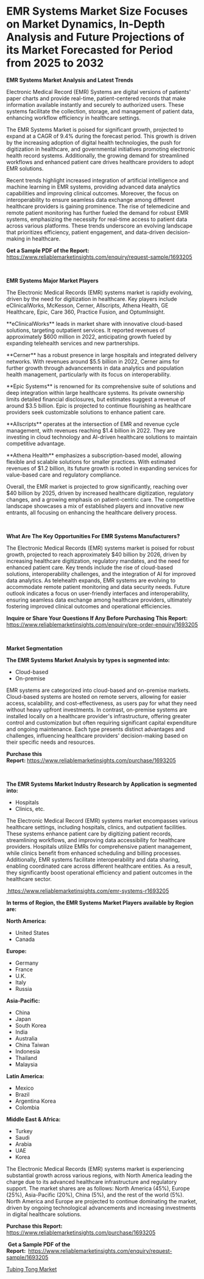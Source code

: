 <p><h1>EMR Systems Market Size Focuses on Market Dynamics, In-Depth Analysis and Future Projections of its Market Forecasted for Period from 2025 to 2032</h1></p><p><strong>EMR Systems Market Analysis and Latest Trends</strong></p>
<p><p>Electronic Medical Record (EMR) Systems are digital versions of patients' paper charts and provide real-time, patient-centered records that make information available instantly and securely to authorized users. These systems facilitate the collection, storage, and management of patient data, enhancing workflow efficiency in healthcare settings.</p><p>The EMR Systems Market is poised for significant growth, projected to expand at a CAGR of 9.4% during the forecast period. This growth is driven by the increasing adoption of digital health technologies, the push for digitization in healthcare, and governmental initiatives promoting electronic health record systems. Additionally, the growing demand for streamlined workflows and enhanced patient care drives healthcare providers to adopt EMR solutions.</p><p>Recent trends highlight increased integration of artificial intelligence and machine learning in EMR systems, providing advanced data analytics capabilities and improving clinical outcomes. Moreover, the focus on interoperability to ensure seamless data exchange among different healthcare providers is gaining prominence. The rise of telemedicine and remote patient monitoring has further fueled the demand for robust EMR systems, emphasizing the necessity for real-time access to patient data across various platforms. These trends underscore an evolving landscape that prioritizes efficiency, patient engagement, and data-driven decision-making in healthcare.</p></p>
<p><strong>Get a Sample PDF of the Report:&nbsp;</strong> <a href="https://www.reliablemarketinsights.com/enquiry/request-sample/1693205?utm_campaign=1894&utm_medium=2&utm_source=Github&utm_content=ia&utm_term=08012025&utm_id=emr-systems">https://www.reliablemarketinsights.com/enquiry/request-sample/1693205</a></p>
<p>&nbsp;</p>
<p><strong>EMR Systems Major Market Players</strong></p>
<p><p>The Electronic Medical Records (EMR) systems market is rapidly evolving, driven by the need for digitization in healthcare. Key players include eClinicalWorks, McKesson, Cerner, Allscripts, Athena Health, GE Healthcare, Epic, Care 360, Practice Fusion, and OptumInsight.</p><p>**eClinicalWorks** leads in market share with innovative cloud-based solutions, targeting outpatient services. It reported revenues of approximately $600 million in 2022, anticipating growth fueled by expanding telehealth services and new partnerships.</p><p>**Cerner** has a robust presence in large hospitals and integrated delivery networks. With revenues around $5.5 billion in 2022, Cerner aims for further growth through advancements in data analytics and population health management, particularly with its focus on interoperability.</p><p>**Epic Systems** is renowned for its comprehensive suite of solutions and deep integration within large healthcare systems. Its private ownership limits detailed financial disclosures, but estimates suggest a revenue of around $3.5 billion. Epic is projected to continue flourishing as healthcare providers seek customizable solutions to enhance patient care.</p><p>**Allscripts** operates at the intersection of EMR and revenue cycle management, with revenues reaching $1.4 billion in 2022. They are investing in cloud technology and AI-driven healthcare solutions to maintain competitive advantage.</p><p>**Athena Health** emphasizes a subscription-based model, allowing flexible and scalable solutions for smaller practices. With estimated revenues of $1.2 billion, its future growth is rooted in expanding services for value-based care and regulatory compliance.</p><p>Overall, the EMR market is projected to grow significantly, reaching over $40 billion by 2025, driven by increased healthcare digitization, regulatory changes, and a growing emphasis on patient-centric care. The competitive landscape showcases a mix of established players and innovative new entrants, all focusing on enhancing the healthcare delivery process.</p></p>
<p>&nbsp;</p>
<p><strong>What Are The Key Opportunities For EMR Systems Manufacturers?</strong></p>
<p><p>The Electronic Medical Records (EMR) systems market is poised for robust growth, projected to reach approximately $40 billion by 2026, driven by increasing healthcare digitization, regulatory mandates, and the need for enhanced patient care. Key trends include the rise of cloud-based solutions, interoperability challenges, and the integration of AI for improved data analytics. As telehealth expands, EMR systems are evolving to accommodate remote patient monitoring and data security needs. Future outlook indicates a focus on user-friendly interfaces and interoperability, ensuring seamless data exchange among healthcare providers, ultimately fostering improved clinical outcomes and operational efficiencies.</p></p>
<p><strong>Inquire or Share Your Questions If Any Before Purchasing This Report:</strong> <a href="https://www.reliablemarketinsights.com/enquiry/pre-order-enquiry/1693205?utm_campaign=1894&utm_medium=2&utm_source=Github&utm_content=ia&utm_term=08012025&utm_id=emr-systems">https://www.reliablemarketinsights.com/enquiry/pre-order-enquiry/1693205</a></p>
<p>&nbsp;</p>
<p><strong>Market Segmentation</strong></p>
<p><strong>The EMR Systems Market Analysis by types is segmented into:</strong></p>
<p><ul><li>Cloud-based</li><li>On-premise</li></ul></p>
<p><p>EMR systems are categorized into cloud-based and on-premise markets. Cloud-based systems are hosted on remote servers, allowing for easier access, scalability, and cost-effectiveness, as users pay for what they need without heavy upfront investments. In contrast, on-premise systems are installed locally on a healthcare provider's infrastructure, offering greater control and customization but often requiring significant capital expenditure and ongoing maintenance. Each type presents distinct advantages and challenges, influencing healthcare providers' decision-making based on their specific needs and resources.</p></p>
<p><strong>Purchase this Report:&nbsp;</strong><a href="https://www.reliablemarketinsights.com/purchase/1693205?utm_campaign=1894&utm_medium=2&utm_source=Github&utm_content=ia&utm_term=08012025&utm_id=emr-systems">https://www.reliablemarketinsights.com/purchase/1693205</a></p>
<p>&nbsp;</p>
<p><strong>The EMR Systems Market Industry Research by Application is segmented into:</strong></p>
<p><ul><li>Hospitals</li><li>Clinics, etc.</li></ul></p>
<p><p>The Electronic Medical Record (EMR) systems market encompasses various healthcare settings, including hospitals, clinics, and outpatient facilities. These systems enhance patient care by digitizing patient records, streamlining workflows, and improving data accessibility for healthcare providers. Hospitals utilize EMRs for comprehensive patient management, while clinics benefit from enhanced scheduling and billing processes. Additionally, EMR systems facilitate interoperability and data sharing, enabling coordinated care across different healthcare entities. As a result, they significantly boost operational efficiency and patient outcomes in the healthcare sector.</p></p>
<p><a href="https://www.reliablemarketinsights.com/emr-systems-r1693205?utm_campaign=1894&utm_medium=2&utm_source=Github&utm_content=ia&utm_term=08012025&utm_id=emr-systems">&nbsp;https://www.reliablemarketinsights.com/emr-systems-r1693205</a></p>
<p><strong>In terms of Region, the EMR Systems Market Players available by Region are:</strong></p>
<p>
    <p> <strong> North America: </strong>
        <ul>
            <li>United States</li>
            <li>Canada</li>
        </ul>
        </p> 
    <p> <strong> Europe: </strong>
        <ul>
            <li>Germany</li>
            <li>France</li>
            <li>U.K.</li>
            <li>Italy</li>
            <li>Russia</li>
        </ul>
        </p> 
    <p> <strong> Asia-Pacific: </strong>
        <ul>
            <li>China</li>
            <li>Japan</li>
            <li>South Korea</li>
            <li>India</li>
            <li>Australia</li>
            <li>China Taiwan</li>
            <li>Indonesia</li>
            <li>Thailand</li>
            <li>Malaysia</li>
        </ul>
        </p> 
    <p> <strong> Latin America: </strong>
        <ul>
            <li>Mexico</li>
            <li>Brazil</li>
            <li>Argentina Korea</li>
            <li>Colombia</li>
        </ul>
        </p> 
    <p> <strong> Middle East & Africa: </strong>
        <ul>
            <li>Turkey</li>
            <li>Saudi</li>
            <li>Arabia</li>
            <li>UAE</li>
            <li>Korea</li>
        </ul>
    </p>
    </p>
<p><p>The Electronic Medical Records (EMR) systems market is experiencing substantial growth across various regions, with North America leading the charge due to its advanced healthcare infrastructure and regulatory support. The market shares are as follows: North America (45%), Europe (25%), Asia-Pacific (20%), China (5%), and the rest of the world (5%). North America and Europe are projected to continue dominating the market, driven by ongoing technological advancements and increasing investments in digital healthcare solutions.</p></p>
<p><strong>Purchase this Report: </strong><a href="https://www.reliablemarketinsights.com/purchase/1693205?utm_campaign=1894&utm_medium=2&utm_source=Github&utm_content=ia&utm_term=08012025&utm_id=emr-systems">https://www.reliablemarketinsights.com/purchase/1693205</a></p>
<p>&nbsp;<strong>Get a Sample PDF of the Report:&nbsp;&nbsp;</strong><a href="https://www.reliablemarketinsights.com/enquiry/request-sample/1693205?utm_campaign=1894&utm_medium=2&utm_source=Github&utm_content=ia&utm_term=08012025&utm_id=emr-systems">https://www.reliablemarketinsights.com/enquiry/request-sample/1693205</a></p>
<p><strong></strong></p>
<p><p><a href="https://github.com/marloy8/Market-Research-Report-List-6/blob/main/tubing-tong-market.md?utm_campaign=1894&utm_medium=2&utm_source=Github&utm_content=ia&utm_term=08012025&utm_id=emr-systems">Tubing Tong Market</a></p></p>
